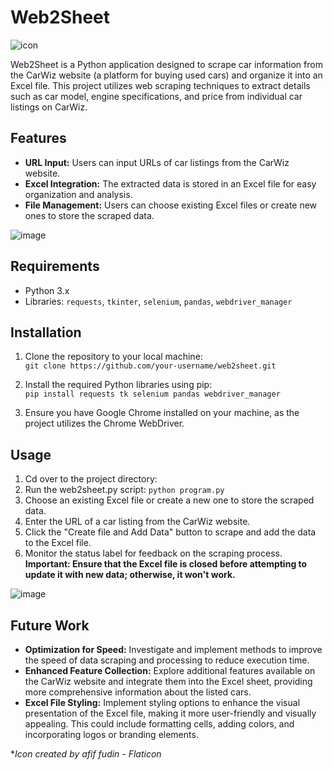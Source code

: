 # Web2Sheet 
![icon](https://github.com/ItsSnirLevi/Web2Sheet/assets/127433228/8d5ff86f-edd6-4a70-86e0-78da003be980)

Web2Sheet is a Python application designed to scrape car information from the CarWiz website (a platform for buying used cars) and organize it into an Excel file. This project utilizes web scraping techniques to extract details such as car model, engine specifications, and price from individual car listings on CarWiz.

## Features

- **URL Input:** Users can input URLs of car listings from the CarWiz website.
- **Excel Integration:** The extracted data is stored in an Excel file for easy organization and analysis.
- **File Management:** Users can choose existing Excel files or create new ones to store the scraped data.

![image](https://github.com/ItsSnirLevi/Web2Sheet/assets/127433228/97c8ec4c-7647-4e3a-a13b-89a80d9f69cd)

## Requirements

- Python 3.x
- Libraries: `requests`, `tkinter`, `selenium`, `pandas`, `webdriver_manager`

## Installation

1. Clone the repository to your local machine:  
`git clone https://github.com/your-username/web2sheet.git`

2. Install the required Python libraries using pip:  
`pip install requests tk selenium pandas webdriver_manager`

3. Ensure you have Google Chrome installed on your machine, as the project utilizes the Chrome WebDriver.

## Usage

1. Cd over to the project directory:
2. Run the web2sheet.py script:
`python program.py`
3. Choose an existing Excel file or create a new one to store the scraped data.
4. Enter the URL of a car listing from the CarWiz website.
5. Click the "Create file and Add Data" button to scrape and add the data to the Excel file.
6. Monitor the status label for feedback on the scraping process.  
**Important: Ensure that the Excel file is closed before attempting to update it with new data; otherwise, it won't work.**

![image](https://github.com/ItsSnirLevi/Web2Sheet/assets/127433228/085e88a9-30c9-429f-b519-02d5d6a0a8dd)

## Future Work

- **Optimization for Speed:** Investigate and implement methods to improve the speed of data scraping and processing to reduce execution time.
- **Enhanced Feature Collection:** Explore additional features available on the CarWiz website and integrate them into the Excel sheet, providing more comprehensive information about the listed cars.
- **Excel File Styling:** Implement styling options to enhance the visual presentation of the Excel file, making it more user-friendly and visually appealing. This could include formatting cells, adding colors, and incorporating logos or branding elements.

*_Icon created by afif fudin - Flaticon_

